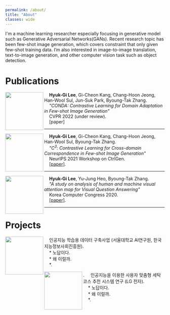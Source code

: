 ```yaml
---
permalink: /about/
title: "About"
classes: wide
---
```


I'm a machine learning researcher especially focusing in generative model such as Generative Adversarial Networks(GANs). Recent research topic has been few-shot image generation, which covers constraint that only given few-shot training data. I’m also interested in image-to-image translation, text-to-image generation, and other computer vision task such as object detection.


# Publications

<img align="left" src="https://user-images.githubusercontent.com/46648096/147867923-47f1980e-3e93-4797-bebe-161db379be91.png" height="120" width="120"/> &nbsp;&nbsp;&nbsp; __Hyuk-Gi Lee__, Gi-Cheon Kang, Chang-Hoon Jeong, Han-Wool Sul, Jun-Suk Park, Byoung-Tak Zhang.   
&nbsp;&nbsp;&nbsp; *"CONDA: Contrastive Learning for Domain Adaptation in Few-shot Image Generation"*    
&nbsp;&nbsp;&nbsp; CVPR 2022 (under review).     
&nbsp;&nbsp;&nbsp; [paper]     
           
           
---

<img align="left" src="https://user-images.githubusercontent.com/46648096/147867917-541ee899-4386-4cbe-afbf-14cd35de69e0.png" height="120" width="120"/> &nbsp;&nbsp;&nbsp; __Hyuk-Gi Lee__, Gi-Cheon Kang, Chang-Hoon Jeong, Han-Wool Sul, Byoung-Tak Zhang.  
&nbsp;&nbsp;&nbsp; *"C<sup>3</sup>:  Contrastive Learning for Cross-domain Correspondence in Few-shot Image Generation"*    
&nbsp;&nbsp;&nbsp; NeurIPS 2021 Workshop on CtrlGen.   
&nbsp;&nbsp;&nbsp; [[paper]](https://github.com/komkmm/komkmm.github.io/blob/master/assets/paper/NIPS_Workshop_camera_ready.pdf).  
    
    
---

<img align="left" src="https://user-images.githubusercontent.com/46648096/147867903-eefe63c4-add5-4ba0-8081-3f2c862ec1d5.png" height="120" width="120"/> &nbsp;&nbsp;&nbsp; __Hyuk-Gi Lee__, Yu-Jung Heo, Byoung-Tak Zhang.  
&nbsp;&nbsp;&nbsp; *"A study on analysis of human and machine visual attention map for Visual Question Answering"*  
&nbsp;&nbsp;&nbsp; Korea Computer Congress 2020.  
&nbsp;&nbsp;&nbsp; [[paper]](https://github.com/komkmm/komkmm.github.io/blob/master/assets/paper/KCC2020_HGLeeHZ.pdf).   
    
      
---

# Projects

<img align="left" src="https://user-images.githubusercontent.com/46648096/147867903-eefe63c4-add5-4ba0-8081-3f2c862ec1d5.png" height="120" width="120"/> &nbsp;&nbsp;&nbsp; 인공지능 학습용 데이터 구축사업 (서울대학교 AI연구원, 한국지능정보사회진흥원).  
&nbsp;&nbsp;&nbsp; * 노답이다.  
&nbsp;&nbsp;&nbsp; * 왜 이럴까.  
&nbsp;&nbsp;&nbsp; *. 


<img align="left" src="https://user-images.githubusercontent.com/46648096/147867903-eefe63c4-add5-4ba0-8081-3f2c862ec1d5.png" height="120" width="120"/>. &nbsp;&nbsp;&nbsp; 인공지능을 이용한 사용자 맞춤형 세탁 코스 추천 시스템 연구 (LG 전자).  
&nbsp;&nbsp;&nbsp; * 노답이다.  
&nbsp;&nbsp;&nbsp; * 왜 이럴까.  
&nbsp;&nbsp;&nbsp; *. 

